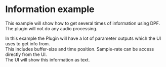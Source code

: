# Information example

This example will show how to get several times of information using DPF.<br/>
The plugin will not do any audio processing.<br/>

In this example the Plugin will have a lot of parameter outputs which the UI uses to get info from.<br/>
This includes buffer-size and time position. Sample-rate can be access directly from the UI.<br/>
The UI will show this information as text.<br/>
